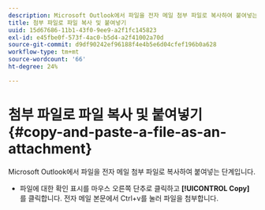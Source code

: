 ```yaml
---
description: Microsoft Outlook에서 파일을 전자 메일 첨부 파일로 복사하여 붙여넣는 단계입니다.
title: 첨부 파일로 파일 복사 및 붙여넣기
uuid: 15d67686-11b1-43f0-9ee9-a2f1fc145823
exl-id: e45fbe0f-573f-4ac0-b5d4-a2f41002a70d
source-git-commit: d9df90242ef96188f4e4b5e6d04cfef196b0a628
workflow-type: tm+mt
source-wordcount: '66'
ht-degree: 24%

---
```


# 첨부 파일로 파일 복사 및 붙여넣기{#copy-and-paste-a-file-as-an-attachment}

Microsoft Outlook에서 파일을 전자 메일 첨부 파일로 복사하여 붙여넣는 단계입니다.

* 파일에 대한 확인 표시를 마우스 오른쪽 단추로 클릭하고 **[!UICONTROL Copy]** 를 클릭합니다. 전자 메일 본문에서 Ctrl+v를 눌러 파일을 첨부합니다.
